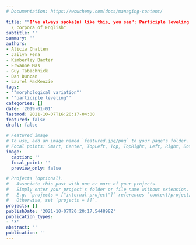 ```yaml
---
# Documentation: https://wowchemy.com/docs/managing-content/

title: ""I've always spoke(n) like this, you see": Participle leveling in three\
  \ corpora of English"
subtitle: ''
summary: ''
authors:
- Alicia Chatten
- Jailyn Pena
- Kimberley Baxter
- Erwanne Mas
- Guy Tabachnick
- Dan Duncan
- Laurel MacKenzie
tags:
- '"morphological variation"'
- '"participle leveling"'
categories: []
date: '2019-01-01'
lastmod: 2021-10-07T16:20:17-04:00
featured: false
draft: false

# Featured image
# To use, add an image named `featured.jpg/png` to your page's folder.
# Focal points: Smart, Center, TopLeft, Top, TopRight, Left, Right, BottomLeft, Bottom, BottomRight.
image:
  caption: ''
  focal_point: ''
  preview_only: false

# Projects (optional).
#   Associate this post with one or more of your projects.
#   Simply enter your project's folder or file name without extension.
#   E.g. `projects = ["internal-project"]` references `content/project/deep-learning/index.md`.
#   Otherwise, set `projects = []`.
projects: []
publishDate: '2021-10-07T20:20:17.544898Z'
publication_types:
- '3'
abstract: ''
publication: ''
---
```

